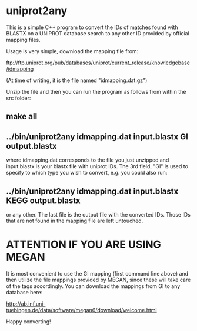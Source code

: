 # uniprot2any

This is a simple C++ program to convert the IDs of matches found with BLASTX on a UNIPROT database search to any other ID provided by official mapping files.

Usage is very simple, download the mapping file from:

ftp://ftp.uniprot.org/pub/databases/uniprot/current_release/knowledgebase/idmapping

(At time of writing, it is the file named "idmapping.dat.gz")

Unzip the file and then you can run the program as follows from within the src folder:

## make all
## ../bin/uniprot2any idmapping.dat input.blastx GI output.blastx

where idmapping.dat corresponds to the file you just unzipped and input.blastx is your blastx file with uniprot IDs. The 3rd field, "GI" is used to specify to which type you wish to convert, e.g. you could also run:

## ../bin/uniprot2any idmapping.dat input.blastx KEGG output.blastx

or any other. The last file is the output file with the converted IDs. Those IDs that are not found in the mapping file are left untouched.

# ATTENTION IF YOU ARE USING MEGAN
It is most convenient to use the GI mapping (first command line above) and then utilize the file mappings provided by MEGAN, since these will take care of the tags accordingly. You can download the mappings from GI to any database here:

http://ab.inf.uni-tuebingen.de/data/software/megan6/download/welcome.html

Happy converting!

